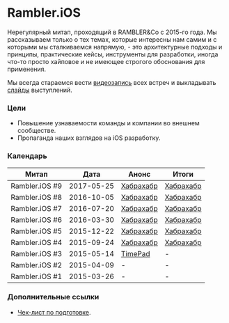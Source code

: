# Rambler.iOS

Нерегулярный митап, проходящий в RAMBLER&Co с 2015-го года. Мы рассказываем только о тех темах, которые интересны нам самим и с которыми мы сталкиваемся напрямую, - это архитектурные подходы и принципы, практические кейсы, инструменты для разработки, иногда что-то просто хайповое и не имеющее строгого обоснования для применения. 

Мы всегда стараемся вести [видеозапись](https://www.youtube.com/watch?v=JOeJ59dnCec&list=PL7JJcdGH5aCFg8XcsyNfxL4mSOv9lBw5d) всех встреч и выкладывать [слайды](http://www.slideshare.net/Rambler-iOS) выступлений. 

### Цели
- Повышение узнаваемости команды и компании во внешнем сообществе. 
- Пропаганда наших взглядов на iOS разработку.

### Календарь

|Митап   |Дата  |Анонс  |Итоги   |
|---|---|---|---|
|Rambler.iOS #9|2017-05-25|[Хабрахабр](https://habrahabr.ru/company/rambler-co/blog/328518/)|[Хабрахабр](https://habrahabr.ru/company/rambler-co/blog/337176/)| 
|Rambler.iOS #8|2016-10-05|[Хабрахабр](https://habrahabr.ru/company/rambler-co/blog/310532/)|[Хабрахабр](https://habrahabr.ru/company/rambler-co/blog/313102/)| 
|Rambler.iOS #7|2016-07-20|[Хабрахабр](https://habrahabr.ru/company/rambler-co/blog/305482/)|[Хабрахабр](https://habrahabr.ru/company/rambler-co/blog/306508/)| 
|Rambler.iOS #6|2016-03-30|[Хабрахабр](https://habrahabr.ru/company/rambler-co/blog/279341/)|[Хабрахабр](https://habrahabr.ru/company/rambler-co/blog/280880/)|
|Rambler.iOS #5|2015-12-22|[Хабрахабр](https://habrahabr.ru/company/rambler-co/blog/272551/)|[Хабрахабр](https://habrahabr.ru/company/rambler-co/blog/273949/)|
|Rambler.iOS #4|2015-09-24|[Хабрахабр](https://habrahabr.ru/company/rambler-co/blog/266105/)|[Хабрахабр](https://habrahabr.ru/company/rambler-co/blog/267913/)|
|Rambler.iOS #3|2015-05-14|[TimePad](https://rambler-digital-solutions.timepad.ru/event/206266/)|-| 
|Rambler.iOS #2|2015-04-09|-|-|
|Rambler.iOS #1|2015-03-26|-|-|

### Дополнительные ссылки

* [Чек-лист по подготовке](/team/meetups/rambler-ios/guide). 
